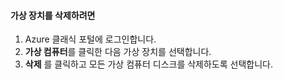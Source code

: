 #### <a name="to-delete-a-virtual-device"></a>가상 장치를 삭제하려면

1. Azure 클래식 포털에 로그인합니다.
2. **가상 컴퓨터**를 클릭한 다음 가상 장치를 선택합니다.
3. **삭제** 를 클릭하고 모든 가상 컴퓨터 디스크를 삭제하도록 선택합니다.



<!--HONumber=Jan17_HO1-->


